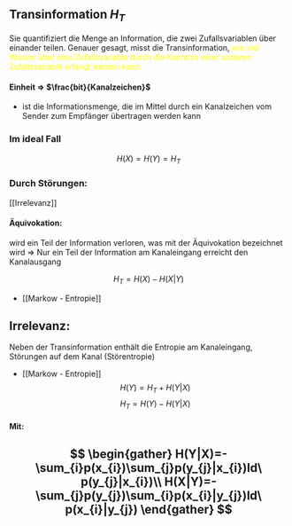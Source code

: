 ## Transinformation $H_{T}$
Sie quantifiziert die Menge an Information, die zwei Zufallsvariablen über einander teilen. Genauer gesagt, misst die Transinformation, <span style="color:#ffff00">wie viel Wissen über eine Zufallsvariable durch die Kenntnis einer anderen Zufallsvariable erlangt werden kann.</span>
#### Einheit => $\frac{bit}{Kanalzeichen}$

- ist die Informationsmenge, die im Mittel durch ein Kanalzeichen vom Sender zum Empfänger  übertragen werden kann 


### Im ideal Fall
$$
H(X)=H(Y)=H_{T}
$$

### Durch Störungen:
[[Irrelevanz]]
####  Äquivokation:
wird ein Teil der Information verloren, was mit der Äquivokation bezeichnet wird
=> Nur ein Teil der Information am Kanaleingang erreicht den Kanalausgang

$$
H_{T}= H(X)-H(X|Y)
$$
- [[Markow -  Entropie]]

## Irrelevanz:
Neben der Transinformation enthält die Entropie am Kanaleingang, Störungen auf dem Kanal (Störentropie)
- [[Markow -  Entropie]]
$$
H(Y)=H_{T}+H(Y|X)
$$
$$
H_{T}=H(Y)-H(Y|X)
$$


#### Mit: 
$$
\begin{gather}
H(Y|X)=-\sum_{i}p(x_{i})\sum_{j}p(y_{j}|x_{i})ld\ p(y_{j}|x_{i})\\
H(X|Y)=-\sum_{j}p(y_{j})\sum_{i}p(x_{i}|y_{j})ld\ p(x_{i}|y_{j})
\end{gather}
$$
---
